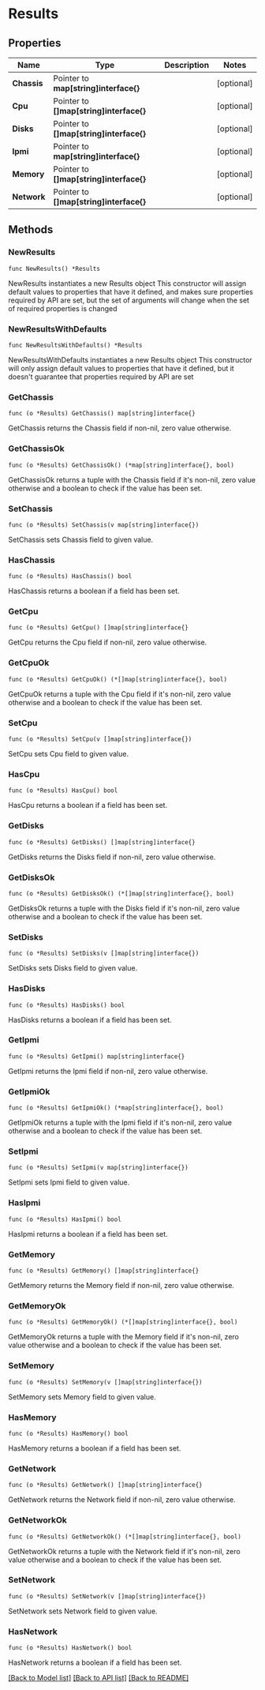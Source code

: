# Results

## Properties

Name | Type | Description | Notes
------------ | ------------- | ------------- | -------------
**Chassis** | Pointer to **map[string]interface{}** |  | [optional] 
**Cpu** | Pointer to **[]map[string]interface{}** |  | [optional] 
**Disks** | Pointer to **[]map[string]interface{}** |  | [optional] 
**Ipmi** | Pointer to **map[string]interface{}** |  | [optional] 
**Memory** | Pointer to **[]map[string]interface{}** |  | [optional] 
**Network** | Pointer to **[]map[string]interface{}** |  | [optional] 

## Methods

### NewResults

`func NewResults() *Results`

NewResults instantiates a new Results object
This constructor will assign default values to properties that have it defined,
and makes sure properties required by API are set, but the set of arguments
will change when the set of required properties is changed

### NewResultsWithDefaults

`func NewResultsWithDefaults() *Results`

NewResultsWithDefaults instantiates a new Results object
This constructor will only assign default values to properties that have it defined,
but it doesn't guarantee that properties required by API are set

### GetChassis

`func (o *Results) GetChassis() map[string]interface{}`

GetChassis returns the Chassis field if non-nil, zero value otherwise.

### GetChassisOk

`func (o *Results) GetChassisOk() (*map[string]interface{}, bool)`

GetChassisOk returns a tuple with the Chassis field if it's non-nil, zero value otherwise
and a boolean to check if the value has been set.

### SetChassis

`func (o *Results) SetChassis(v map[string]interface{})`

SetChassis sets Chassis field to given value.

### HasChassis

`func (o *Results) HasChassis() bool`

HasChassis returns a boolean if a field has been set.

### GetCpu

`func (o *Results) GetCpu() []map[string]interface{}`

GetCpu returns the Cpu field if non-nil, zero value otherwise.

### GetCpuOk

`func (o *Results) GetCpuOk() (*[]map[string]interface{}, bool)`

GetCpuOk returns a tuple with the Cpu field if it's non-nil, zero value otherwise
and a boolean to check if the value has been set.

### SetCpu

`func (o *Results) SetCpu(v []map[string]interface{})`

SetCpu sets Cpu field to given value.

### HasCpu

`func (o *Results) HasCpu() bool`

HasCpu returns a boolean if a field has been set.

### GetDisks

`func (o *Results) GetDisks() []map[string]interface{}`

GetDisks returns the Disks field if non-nil, zero value otherwise.

### GetDisksOk

`func (o *Results) GetDisksOk() (*[]map[string]interface{}, bool)`

GetDisksOk returns a tuple with the Disks field if it's non-nil, zero value otherwise
and a boolean to check if the value has been set.

### SetDisks

`func (o *Results) SetDisks(v []map[string]interface{})`

SetDisks sets Disks field to given value.

### HasDisks

`func (o *Results) HasDisks() bool`

HasDisks returns a boolean if a field has been set.

### GetIpmi

`func (o *Results) GetIpmi() map[string]interface{}`

GetIpmi returns the Ipmi field if non-nil, zero value otherwise.

### GetIpmiOk

`func (o *Results) GetIpmiOk() (*map[string]interface{}, bool)`

GetIpmiOk returns a tuple with the Ipmi field if it's non-nil, zero value otherwise
and a boolean to check if the value has been set.

### SetIpmi

`func (o *Results) SetIpmi(v map[string]interface{})`

SetIpmi sets Ipmi field to given value.

### HasIpmi

`func (o *Results) HasIpmi() bool`

HasIpmi returns a boolean if a field has been set.

### GetMemory

`func (o *Results) GetMemory() []map[string]interface{}`

GetMemory returns the Memory field if non-nil, zero value otherwise.

### GetMemoryOk

`func (o *Results) GetMemoryOk() (*[]map[string]interface{}, bool)`

GetMemoryOk returns a tuple with the Memory field if it's non-nil, zero value otherwise
and a boolean to check if the value has been set.

### SetMemory

`func (o *Results) SetMemory(v []map[string]interface{})`

SetMemory sets Memory field to given value.

### HasMemory

`func (o *Results) HasMemory() bool`

HasMemory returns a boolean if a field has been set.

### GetNetwork

`func (o *Results) GetNetwork() []map[string]interface{}`

GetNetwork returns the Network field if non-nil, zero value otherwise.

### GetNetworkOk

`func (o *Results) GetNetworkOk() (*[]map[string]interface{}, bool)`

GetNetworkOk returns a tuple with the Network field if it's non-nil, zero value otherwise
and a boolean to check if the value has been set.

### SetNetwork

`func (o *Results) SetNetwork(v []map[string]interface{})`

SetNetwork sets Network field to given value.

### HasNetwork

`func (o *Results) HasNetwork() bool`

HasNetwork returns a boolean if a field has been set.


[[Back to Model list]](../README.md#documentation-for-models) [[Back to API list]](../README.md#documentation-for-api-endpoints) [[Back to README]](../README.md)


